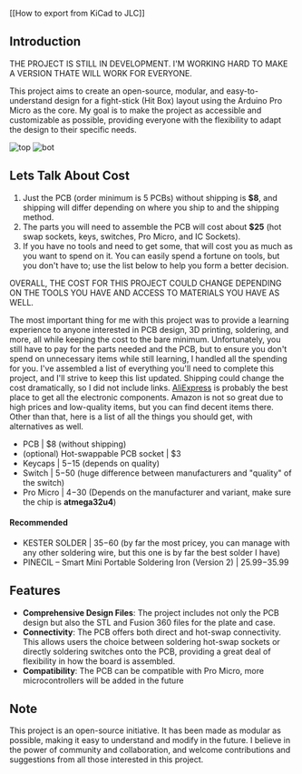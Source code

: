 
[[How to export from KiCad to JLC]]

## Introduction
THE PROJECT IS STILL IN DEVELOPMENT. I'M WORKING HARD TO MAKE A VERSION THATE WILL WORK FOR EVERYONE.

This project aims to create an open-source, modular, and easy-to-understand design for a fight-stick (Hit Box) layout using the Arduino Pro Micro as the core.
My goal is to make the project as accessible and customizable as possible, providing everyone with the flexibility to adapt the design to their specific needs.

![top](https://github.com/Taialt97/mini-hitbox-pcb/assets/45160819/a9b5a59a-0500-422f-be36-5845a719662f)
![bot](https://github.com/Taialt97/mini-hitbox-pcb/assets/45160819/0649b3d5-1120-448b-bb93-668e5914f3f8)

## Lets Talk About Cost

1. Just the PCB (order minimum is 5 PCBs) without shipping is **$8**, and shipping will differ depending on where you ship to and the shipping method.
2. The parts you will need to assemble the PCB will cost about **$25** (hot swap sockets, keys, switches, Pro Micro, and IC Sockets).
3. If you have no tools and need to get some, that will cost you as much as you want to spend on it. You can easily spend a fortune on tools, but you don't have to; use the list below to help you form a better decision.

OVERALL, THE COST FOR THIS PROJECT COULD CHANGE DEPENDING ON THE TOOLS YOU HAVE AND ACCESS TO MATERIALS YOU HAVE AS WELL.

The most important thing for me with this project was to provide a learning experience to anyone interested in PCB design, 3D printing, soldering, and more, all while keeping the cost to the bare minimum. Unfortunately, you still have to pay for the parts needed and the PCB, but to ensure you don't spend on unnecessary items while still learning, I handled all the spending for you. I've assembled a list of everything you'll need to complete this project, and I'll strive to keep this list updated. Shipping could change the cost dramatically, so I did not include links. [AliExpress](https://www.aliexpress.com) is probably the best place to get all the electronic components. Amazon is not so great due to high prices and low-quality items, but you can find decent items there. Other than that, here is a list of all the things you should get, with alternatives as well.

- PCB | $8 (without shipping)
- (optional) Hot-swappable PCB socket | $3
- Keycaps | $5-$15 (depends on quality)
- Switch | $5-$50 (huge difference between manufacturers and "quality" of the switch)
- Pro Micro | $4-$30 (Depends on the manufacturer and variant, make sure the chip is **atmega32u4**)

#### Recommended

- KESTER SOLDER | $35-$60 (by far the most pricey, you can manage with any other soldering wire, but this one is by far the best solder I have)
- PINECIL – Smart Mini Portable Soldering Iron (Version 2) | $25.99-$35.99

## Features
- **Comprehensive Design Files**: The project includes not only the PCB design but also the STL and Fusion 360 files for the plate and case.
- **Connectivity**: The PCB offers both direct and hot-swap connectivity. This allows users the choice between soldering hot-swap sockets or directly soldering switches onto the PCB, providing a great deal of flexibility in how the board is assembled.
- **Compatibility**: The PCB can be compatible with Pro Micro, more microcontrollers will be added in the future

## Note
This project is an open-source initiative. It has been made as modular as possible, making it easy to understand and modify in the future. I believe in the power of community and collaboration, and welcome contributions and suggestions from all those interested in this project.



